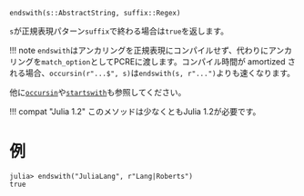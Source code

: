 ```
endswith(s::AbstractString, suffix::Regex)
```

`s`が正規表現パターン`suffix`で終わる場合は`true`を返します。

!!! note
    `endswith`はアンカリングを正規表現にコンパイルせず、代わりにアンカリングを`match_option`としてPCREに渡します。コンパイル時間が amortized される場合、`occursin(r"...$", s)`は`endswith(s, r"...")`よりも速くなります。


他に[`occursin`](@ref)や[`startswith`](@ref)も参照してください。

!!! compat "Julia 1.2"
    このメソッドは少なくともJulia 1.2が必要です。


# 例

```jldoctest
julia> endswith("JuliaLang", r"Lang|Roberts")
true
```
